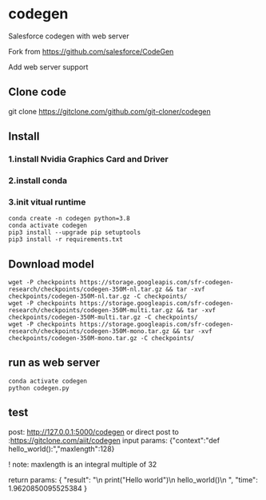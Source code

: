 # codegen

Salesforce codegen with web server

Fork from https://github.com/salesforce/CodeGen

Add web server support 

## Clone code

git clone https://gitclone.com/github.com/git-cloner/codegen

## Install

### 1.install Nvidia Graphics Card and Driver

### 2.install conda

### 3.init vitual runtime

```shell
conda create -n codegen python=3.8
conda activate codegen
pip3 install --upgrade pip setuptools
pip3 install -r requirements.txt
```

## Download model

```shell
wget -P checkpoints https://storage.googleapis.com/sfr-codegen-research/checkpoints/codegen-350M-nl.tar.gz && tar -xvf checkpoints/codegen-350M-nl.tar.gz -C checkpoints/
wget -P checkpoints https://storage.googleapis.com/sfr-codegen-research/checkpoints/codegen-350M-multi.tar.gz && tar -xvf checkpoints/codegen-350M-multi.tar.gz -C checkpoints/
wget -P checkpoints https://storage.googleapis.com/sfr-codegen-research/checkpoints/codegen-350M-mono.tar.gz && tar -xvf checkpoints/codegen-350M-mono.tar.gz -C checkpoints/
```

## run as web server
```shell
conda activate codegen
python codegen.py
```

## test
post: http://127.0.0.1:5000/codegen or direct post to :https://gitclone.com/aiit/codegen
input params: {"context":"def hello_world():","maxlength":128}

! note: maxlength is an integral multiple of 32

return params: 
{
    "result": "\n        print(\"Hello world\")\n        hello_world()\n      ",
    "time": 1.9620850095525384
}